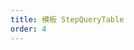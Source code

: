 ```yaml
---
title: 模板 StepQueryTable
order: 4
---
```


<code title="基本使用" desc="场景：各个发布阶段" src="./step-query-table/basic.jsx" />